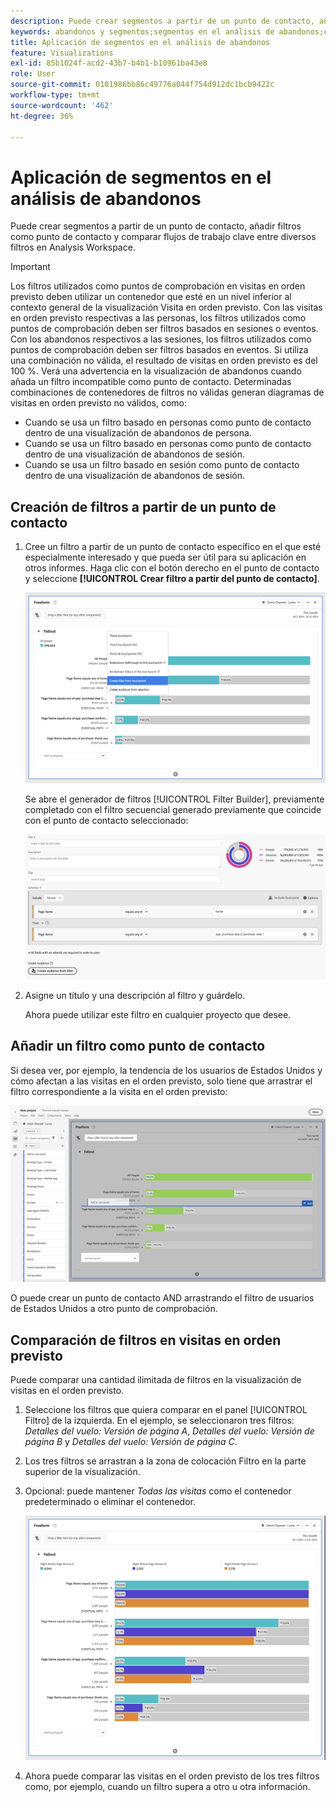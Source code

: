```yaml
---
description: Puede crear segmentos a partir de un punto de contacto, añadir segmentos como punto de contacto y comparar flujos de trabajo clave entre diversos segmentos en Analysis Workspace.
keywords: abandonos y segmentos;segmentos en el análisis de abandonos;comparar segmentos en abandonos
title: Aplicación de segmentos en el análisis de abandonos
feature: Visualizations
exl-id: 85b1024f-acd2-43b7-b4b1-b10961ba43e8
role: User
source-git-commit: 0101986bb86c49776a044f754d912dc1bcb9422c
workflow-type: tm+mt
source-wordcount: '462'
ht-degree: 36%

---
```


# Aplicación de segmentos en el análisis de abandonos

Puede crear segmentos a partir de un punto de contacto, añadir filtros como punto de contacto y comparar flujos de trabajo clave entre diversos filtros en Analysis Workspace.

>[!IMPORTANT]
>
>Los filtros utilizados como puntos de comprobación en visitas en orden previsto deben utilizar un contenedor que esté en un nivel inferior al contexto general de la visualización Visita en orden previsto. Con las visitas en orden previsto respectivas a las personas, los filtros utilizados como puntos de comprobación deben ser filtros basados en sesiones o eventos. Con los abandonos respectivos a las sesiones, los filtros utilizados como puntos de comprobación deben ser filtros basados en eventos. Si utiliza una combinación no válida, el resultado de visitas en orden previsto es del 100 %. Verá una advertencia en la visualización de abandonos cuando añada un filtro incompatible como punto de contacto. Determinadas combinaciones de contenedores de filtros no válidas generan diagramas de visitas en orden previsto no válidos, como:
>
>* Cuando se usa un filtro basado en personas como punto de contacto dentro de una visualización de abandonos de persona.
>* Cuando se usa un filtro basado en personas como punto de contacto dentro de una visualización de abandonos de sesión.
>* Cuando se usa un filtro basado en sesión como punto de contacto dentro de una visualización de abandonos de sesión.

## Creación de filtros a partir de un punto de contacto

1. Cree un filtro a partir de un punto de contacto específico en el que esté especialmente interesado y que pueda ser útil para su aplicación en otros informes. Haga clic con el botón derecho en el punto de contacto y seleccione **[!UICONTROL Crear filtro a partir del punto de contacto]**.

   ![Menú desplegable de Touchpoint con la opción Crear segmento a partir de punto de contacto resaltada.](assets/fallout-createfilter.png)

   Se abre el generador de filtros [!UICONTROL Filter Builder], previamente completado con el filtro secuencial generado previamente que coincide con el punto de contacto seleccionado:

   ![El Generador de filtros muestra el filtro secuencial generado y rellenado previamente.](assets/fallout-definefilter.png)

1. Asigne un título y una descripción al filtro y guárdelo.

   Ahora puede utilizar este filtro en cualquier proyecto que desee.

## Añadir un filtro como punto de contacto

Si desea ver, por ejemplo, la tendencia de los usuarios de Estados Unidos y cómo afectan a las visitas en el orden previsto, solo tiene que arrastrar el filtro correspondiente a la visita en el orden previsto:

![El filtro de usuarios de EE. UU. seleccionado y resaltado para arrastrarlo a la visita en el orden previsto.](assets/fallout-addfilter.png)

O puede crear un punto de contacto AND arrastrando el filtro de usuarios de Estados Unidos a otro punto de comprobación.

## Comparación de filtros en visitas en orden previsto

Puede comparar una cantidad ilimitada de filtros en la visualización de visitas en el orden previsto.

1. Seleccione los filtros que quiera comparar en el panel [!UICONTROL Filtro] de la izquierda. En el ejemplo, se seleccionaron tres filtros: *Detalles del vuelo: Versión de página A*, *Detalles del vuelo: Versión de página B* y *Detalles del vuelo: Versión de página C*.
1. Los tres filtros se arrastran a la zona de colocación Filtro en la parte superior de la visualización.


1. Opcional: puede mantener *Todas las visitas* como el contenedor predeterminado o eliminar el contenedor.

   ![Secuelas que muestran todas las visitas junto con los dos filtros arrastrados en el paso anterior.](assets/fallout-multiplefilters.png)

1. Ahora puede comparar las visitas en el orden previsto de los tres filtros como, por ejemplo, cuando un filtro supera a otro u otra información.
